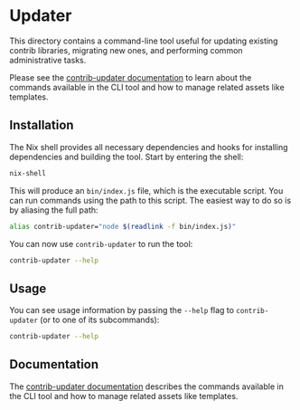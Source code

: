 # Updater

This directory contains a command-line tool useful for updating existing contrib libraries, migrating new ones, and performing common administrative tasks.

Please see the [contrib-updater documentation](./docs) to learn about the commands available in the CLI tool and how to manage related assets like templates.

## Installation

The Nix shell provides all necessary dependencies and hooks for installing dependencies and building the tool. Start by entering the shell:

```sh
nix-shell
```

This will produce an `bin/index.js` file, which is the executable script. You can run commands using the path to this script. The easiest way to do so is by aliasing the full path:

```sh
alias contrib-updater="node $(readlink -f bin/index.js)"
```

You can now use `contrib-updater` to run the tool:

```sh
contrib-updater --help
```

## Usage

You can see usage information by passing the `--help` flag to `contrib-updater` (or to one of its subcommands):

```sh
contrib-updater --help
```

## Documentation

The [contrib-updater documentation](./docs) describes the commands available in the CLI tool and how to manage related assets like templates.
